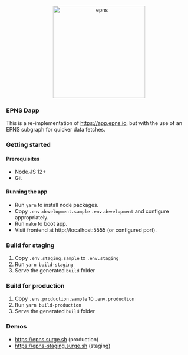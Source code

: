 <div align="center">
  <a href="https://epns.surge.sh">
    <img src="https://epns.surge.sh/shot.png" alt="epns" width=250 />
  </a>
</div>

### EPNS Dapp

This is a re-implementation of https://app.epns.io, but with the use of an EPNS subgraph for quicker data fetches.

### Getting started

#### Prerequisites

- Node.JS 12+
- Git

#### Running the app

- Run `yarn` to install node packages.
- Copy `.env.development.sample` `.env.development` and configure appropriately.
- Run `make` to boot app.
- Visit frontend at http://localhost:5555 (or configured port).

### Build for staging

1. Copy `.env.staging.sample` to `.env.staging`
2. Run `yarn build-staging`
3. Serve the generated `build` folder

### Build for production

1. Copy `.env.production.sample` to `.env.production`
2. Run `yarn build-production`
3. Serve the generated `build` folder

### Demos

- https://epns.surge.sh (production)
- https://epns-staging.surge.sh (staging)
